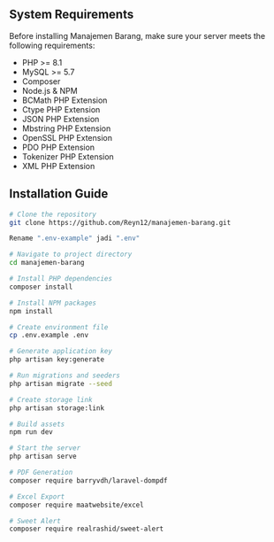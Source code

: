 
## System Requirements

Before installing Manajemen Barang, make sure your server meets the following requirements:

- PHP >= 8.1
- MySQL >= 5.7
- Composer
- Node.js & NPM
- BCMath PHP Extension
- Ctype PHP Extension
- JSON PHP Extension
- Mbstring PHP Extension
- OpenSSL PHP Extension
- PDO PHP Extension
- Tokenizer PHP Extension
- XML PHP Extension

## Installation Guide

```bash
# Clone the repository
git clone https://github.com/Reyn12/manajemen-barang.git

Rename ".env-example" jadi ".env"

# Navigate to project directory
cd manajemen-barang

# Install PHP dependencies
composer install

# Install NPM packages
npm install

# Create environment file
cp .env.example .env

# Generate application key
php artisan key:generate

# Run migrations and seeders
php artisan migrate --seed

# Create storage link
php artisan storage:link

# Build assets
npm run dev

# Start the server
php artisan serve

# PDF Generation
composer require barryvdh/laravel-dompdf

# Excel Export
composer require maatwebsite/excel

# Sweet Alert
composer require realrashid/sweet-alert

```
